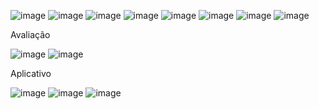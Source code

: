 ![image](https://github.com/gmcunha98750012/Inform-tica/assets/162647519/51c86866-29b0-4bc1-b760-29bedde42d25)
![image](https://github.com/gmcunha98750012/Inform-tica/assets/162647519/24bee8c0-b283-44b7-9ae2-a2a3df375482)
![image](https://github.com/gmcunha98750012/Inform-tica/assets/162647519/a091fee0-3ae2-48e1-aa5c-ec1557ec8767)
![image](https://github.com/gmcunha98750012/Inform-tica/assets/162647519/afc1c963-c765-4b0e-9c7f-8981b5a81106)
![image](https://github.com/gmcunha98750012/Inform-tica/assets/162647519/fc77ff09-c9b0-4cfc-9513-34b5433dbb28)
![image](https://github.com/gmcunha98750012/Inform-tica/assets/162647519/0cc85834-137c-485c-92ed-dd58ab5915e0)
![image](https://github.com/gmcunha98750012/Inform-tica/assets/162647519/b9a35734-34c1-461f-bb67-119a6ec1d7b5)
![image](https://github.com/gmcunha98750012/Inform-tica/assets/162647519/5008dffd-3984-42af-87fe-3229b007dd92)

Avaliação

![image](https://github.com/gmcunha98750012/Inform-tica/assets/162647519/68d18e1f-97fc-4c91-817a-b4789d28d16a)
![image](https://github.com/gmcunha98750012/Inform-tica/assets/162647519/107cfd08-a0f5-4775-b3a7-dd53ece675b7)

Aplicativo

![image](https://github.com/gmcunha98750012/Inform-tica/assets/162647519/953e5bd9-0320-476b-bec7-a937fe5e0110)
![image](https://github.com/gmcunha98750012/Inform-tica/assets/162647519/b8520503-cf81-4580-9c3f-21ac82f9a7df)
![image](https://github.com/gmcunha98750012/Inform-tica/assets/162647519/30033a6b-85aa-412e-8ae5-24040713d2c2)
